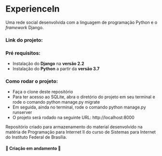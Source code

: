 # ExperienceIn
Uma rede social desenvolvida com a linguagem de programação Python e o *framework* Django.   

### Link do projeto:

### Pré requisitos:
* Instalação do **Django** na **versão 2.2** 
* Instalação do **Python** a partir da **versão 3.7** 

### Como rodar o projeto: 

* Faça o clone deste repositório
* Para ter acesso ao SQLite, abra o diretório do projeto em seu terminal e rode o comando python manage.py migrate  
* Em seguida, ainda no terminal, rode o comando python manage.py runserver 
* O projeto será rodado na seguinte URL: http://localhost:8000


Repositório criado para armazenamento do material desenvolvido na matéria de Programação para Internet II do curso de Sistemas para Internet do Instituto Federal de Brasília.

#### :construction: Criação em andamento :construction: ####
